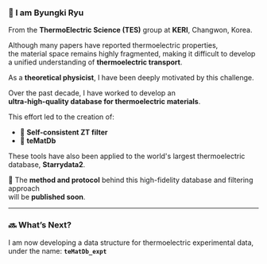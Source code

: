 ### 👋 I am Byungki Ryu  
From the **ThermoElectric Science (TES)** group at **KERI**, Changwon, Korea.

Although many papers have reported thermoelectric properties,  
the material space remains highly fragmented, making it difficult to develop a unified understanding of **thermoelectric transport**.

As a **theoretical physicist**, I have been deeply motivated by this challenge.

Over the past decade, I have worked to develop an  
**ultra-high-quality database for thermoelectric materials**.

This effort led to the creation of:

- 🔎 **Self-consistent ZT filter**  
- 🧪 **teMatDb**

These tools have also been applied to the world's largest thermoelectric database, **Starrydata2**.

📢 The **method and protocol** behind this high-fidelity database and filtering approach  
will be **published soon**.

---

### 🔜 What’s Next?

I am now developing a data structure for thermoelectric experimental data,  
under the name: **`teMatDb_expt`**
